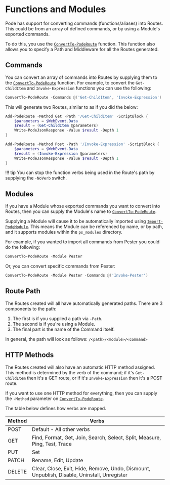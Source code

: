 # Functions and Modules

Pode has support for converting commands (functions/aliases) into Routes. This could be from an array of defined commands, or by using a Module's exported commands.

To do this, you use the [`ConvertTo-PodeRoute`](../../../../Functions/Routes/ConvertTo-PodeRoute) function. This function also allows you to specify a Path and Middleware for all the Routes generated.

## Commands

You can convert an array of commands into Routes by supplying them to the [`ConvertTo-PodeRoute`](../../../../Functions/Routes/ConvertTo-PodeRoute) function. For example, to convert the `Get-ChildItem` and `Invoke-Expression` functions you can use the following:

```powershell
ConvertTo-PodeRoute -Commands @('Get-ChildItem', 'Invoke-Expression')
```

This will generate two Routes, similar to as if you did the below:

```powershell
Add-PodeRoute -Method Get -Path '/Get-ChildItem' -ScriptBlock {
    $parameters = $WebEvent.Data
    $result = (Get-ChildItem @parameters)
    Write-PodeJsonResponse -Value $result -Depth 1
}

Add-PodeRoute -Method Post -Path '/Invoke-Expression' -ScriptBlock {
    $parameters = $WebEvent.Data
    $result = (Invoke-Expression @parameters)
    Write-PodeJsonResponse -Value $result -Depth 1
}
```

!!! tip
    You can stop the function verbs being used in the Route's path by supplying the `-NoVerb` switch.

## Modules

If you have a Module whose exported commands you want to convert into Routes, then you can supply the Module's name to [`ConvertTo-PodeRoute`](../../../../Functions/Routes/ConvertTo-PodeRoute).

Supplying a Module will cause it to be automatically imported using [`Import-PodeModule`](../../../../Functions/Utilities/Import-PodeModule). This means the Module can be referenced by name, or by path, and it supports modules within the `ps_modules` directory.

For example, if you wanted to import all commands from Pester you could do the following:

```powershell
ConvertTo-PodeRoute -Module Pester
```

Or, you can convert specific commands from Pester:

```powershell
ConvertTo-PodeRoute -Module Pester -Commands @('Invoke-Pester')
```

## Route Path

The Routes created will all have automatically generated paths. There are 3 components to the path:

1. The first is if you supplied a path via `-Path`.
2. The second is if you're using a Module.
3. The final part is the name of the Command itself.

In general, the path will look as follows: `/<path>/<module>/<command>`

## HTTP Methods

The Routes created will also have an automatic HTTP method assigned. This method is determined by the verb of the command; if it's `Get-ChildItem` then it's a GET route, or if it's `Invoke-Expression` then it's a POST route.

If you want to use one HTTP method for everything, then you can supply the `-Method` parameter on [`ConvertTo-PodeRoute`](../../../../Functions/Routes/ConvertTo-PodeRoute).

The table below defines how verbs are mapped.

| Method | Verbs |
| ------ | ----- |
| POST | Default - All other verbs |
| GET | Find, Format, Get, Join, Search, Select, Split, Measure, Ping, Test, Trace |
| PUT | Set |
| PATCH | Rename, Edit, Update |
| DELETE | Clear, Close, Exit, Hide, Remove, Undo, Dismount, Unpublish, Disable, Uninstall, Unregister |

